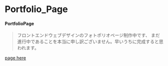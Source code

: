 # Portfolio_Page
####  PortfolioPage
>
> フロントエンドウェブデザインのフォトポリオページ制作中です、
>まだ進行中であることを本当に申し訳ございません。早いうちに完成すると思われます。
>　
>　

<a href="https://suzinroh.github.io/Page/Suzin.html"> page here</a>

